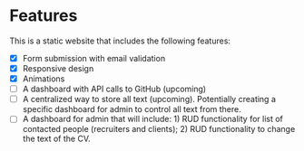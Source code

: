 # Features

This is a static website that includes the following features:

- [x] Form submission with email validation
- [x] Responsive design
- [x] Animations
- [ ] A dashboard with API calls to GitHub (upcoming)
- [ ] A centralized way to store all text (upcoming). Potentially creating a
      specific dashboard for admin to control all text from there.
- [ ] A dashboard for admin that will include: 1) RUD functionality for list of
      contacted people (recruiters and clients); 2) RUD functionality to change the
      text of the CV.
